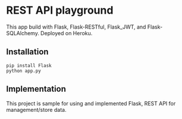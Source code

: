 # REST API playground

This app build with Flask, Flask-RESTful, Flask_JWT, and Flask-SQLAlchemy.
Deployed on Heroku.

## Installation

```
pip install Flask
python app.py
```

## Implementation 

This project is sample for using and implemented Flask, REST API for management/store data.
